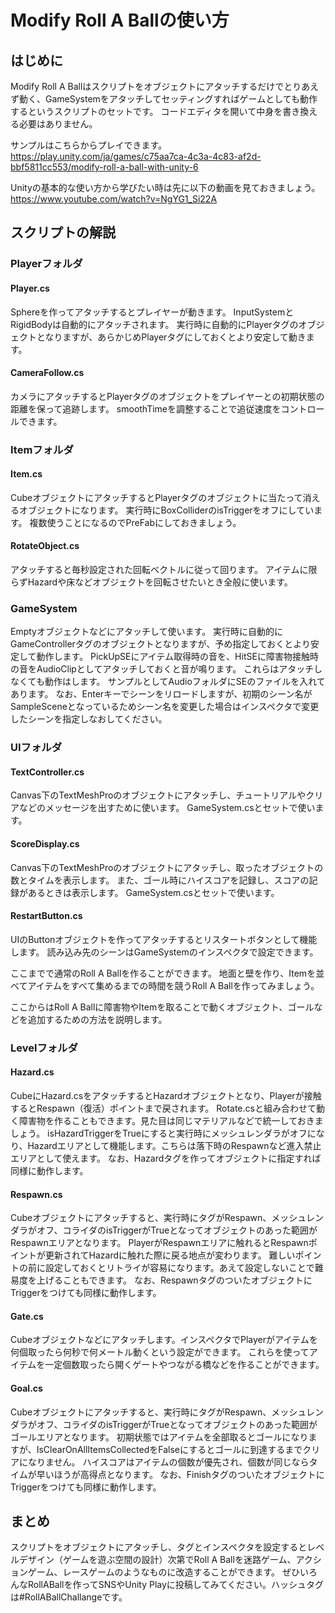 # Modify Roll A Ballの使い方
## はじめに
Modify Roll A Ballはスクリプトをオブジェクトにアタッチするだけでとりあえず動く、GameSystemをアタッチしてセッティングすればゲームとしても動作するというスクリプトのセットです。
コードエディタを開いて中身を書き換える必要はありません。

サンプルはこちらからプレイできます。
https://play.unity.com/ja/games/c75aa7ca-4c3a-4c83-af2d-bbf5811cc553/modify-roll-a-ball-with-unity-6

Unityの基本的な使い方から学びたい時は先に以下の動画を見ておきましょう。
https://www.youtube.com/watch?v=NgYG1_Si22A

## スクリプトの解説
### Playerフォルダ
#### Player.cs
Sphereを作ってアタッチするとプレイヤーが動きます。
InputSystemとRigidBodyは自動的にアタッチされます。
実行時に自動的にPlayerタグのオブジェクトとなりますが、あらかじめPlayerタグにしておくとより安定して動きます。

#### CameraFollow.cs
カメラにアタッチするとPlayerタグのオブジェクトをプレイヤーとの初期状態の距離を保って追跡します。
smoothTimeを調整することで追従速度をコントロールできます。

### Itemフォルダ
#### Item.cs
CubeオブジェクトにアタッチするとPlayerタグのオブジェクトに当たって消えるオブジェクトになります。
実行時にBoxColliderのisTriggerをオフにしています。
複数使うことになるのでPreFabにしておきましょう。

#### RotateObject.cs
アタッチすると毎秒設定された回転ベクトルに従って回ります。
アイテムに限らずHazardや床などオブジェクトを回転させたいとき全般に使います。

### GameSystem
Emptyオブジェクトなどにアタッチして使います。
実行時に自動的にGameControllerタグのオブジェクトとなりますが、予め指定しておくとより安定して動作します。
PickUpSEにアイテム取得時の音を、HitSEに障害物接触時の音をAudioClipとしてアタッチしておくと音が鳴ります。
これらはアタッチしなくても動作はします。
サンプルとしてAudioフォルダにSEのファイルを入れてあります。
なお、Enterキーでシーンをリロードしますが、初期のシーン名がSampleSceneとなっているためシーン名を変更した場合はインスペクタで変更したシーンを指定しなおしてください。


### UIフォルダ
#### TextController.cs
Canvas下のTextMeshProのオブジェクトにアタッチし、チュートリアルやクリアなどのメッセージを出すために使います。
GameSystem.csとセットで使います。

#### ScoreDisplay.cs
Canvas下のTextMeshProのオブジェクトにアタッチし、取ったオブジェクトの数とタイムを表示します。
また、ゴール時にハイスコアを記録し、スコアの記録があるときは表示します。
GameSystem.csとセットで使います。

#### RestartButton.cs
UIのButtonオブジェクトを作ってアタッチするとリスタートボタンとして機能します。
読み込み先のシーンはGameSystemのインスペクタで設定できます。

ここまでで通常のRoll A Ballを作ることができます。
地面と壁を作り、Itemを並べてアイテムをすべて集めるまでの時間を競うRoll A Ballを作ってみましょう。

ここからはRoll A Ballに障害物やItemを取ることで動くオブジェクト、ゴールなどを追加するための方法を説明します。

### Levelフォルダ
#### Hazard.cs
CubeにHazard.csをアタッチするとHazardオブジェクトとなり、Playerが接触するとRespawn（復活）ポイントまで戻されます。
Rotate.csと組み合わせて動く障害物を作ることもできます。見た目は同じマテリアルなどで統一しておきましょう。
isHazardTriggerをTrueにすると実行時にメッシュレンダラがオフになり、Hazardエリアとして機能します。こちらは落下時のRespawnなど進入禁止エリアとして使えます。
なお、Hazardタグを作ってオブジェクトに指定すれば同様に動作します。

#### Respawn.cs
Cubeオブジェクトにアタッチすると、実行時にタグがRespawn、メッシュレンダラがオフ、コライダのisTriggerがTrueとなってオブジェクトのあった範囲がRespawnエリアとなります。
PlayerがRespawnエリアに触れるとRespawnポイントが更新されてHazardに触れた際に戻る地点が変わります。
難しいポイントの前に設定しておくとリトライが容易になります。あえて設定しないことで難易度を上げることもできます。
なお、RespawnタグのついたオブジェクトにTriggerをつけても同様に動作します。

#### Gate.cs
Cubeオブジェクトなどにアタッチします。インスペクタでPlayerがアイテムを何個取ったら何秒で何メートル動くという設定ができます。
これらを使ってアイテムを一定個数取ったら開くゲートやつながる橋などを作ることができます。


#### Goal.cs
Cubeオブジェクトにアタッチすると、実行時にタグがRespawn、メッシュレンダラがオフ、コライダのisTriggerがTrueとなってオブジェクトのあった範囲がゴールエリアとなります。
初期状態ではアイテムを全部取るとゴールになりますが、IsClearOnAllItemsCollectedをFalseにするとゴールに到達するまでクリアになりません。
ハイスコアはアイテムの個数が優先され、個数が同じならタイムが早いほうが高得点となります。
なお、FinishタグのついたオブジェクトにTriggerをつけても同様に動作します。

## まとめ
スクリプトをオブジェクトにアタッチし、タグとインスペクタを設定するとレベルデザイン（ゲームを遊ぶ空間の設計）次第でRoll A Ballを迷路ゲーム、アクションゲーム、レースゲームのようなものに改造することができます。
ぜひいろんなRollABallを作ってSNSやUnity Playに投稿してみてください。ハッシュタグは#RollABallChallangeです。

